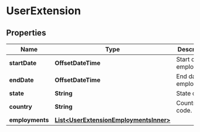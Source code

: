 

# UserExtension


## Properties

| Name | Type | Description | Notes |
|------------ | ------------- | ------------- | -------------|
|**startDate** | **OffsetDateTime** | Start date of employment. |  [optional] |
|**endDate** | **OffsetDateTime** | End date of employment. |  [optional] |
|**state** | **String** | State code. |  [optional] |
|**country** | **String** | Country code. |  [optional] |
|**employments** | [**List&lt;UserExtensionEmploymentsInner&gt;**](UserExtensionEmploymentsInner.md) |  |  [optional] |



